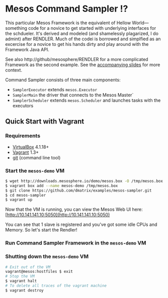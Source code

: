 Mesos Command Sampler :interrobang:
=====================

This particular Mesos Framework is the equivalent of Hellow World—something code for a novice to get started with underlying interfaces for the schdueler. 
It's derived and modeled (and shamelessly plagarized, I do admint)  after RENDLER. Much of the codei is borrowed and simplfied as an excercise for a 
novice to get his hands dirty and play around with the Framework Java API.

See also http://github/mesosphere/RENDLER for a more complicated Framework as the second example.
See the [accompanying slides](http://mesosphere.github.io/oscon-mesos-2014/#/) for more context.

Command Sampler consists of three main components:

- `SamplerExecutor` extends `mesos.Executor`
- `SamplerMain` the driver that connects to the Mesos Master`
- `SamplerScheduler` extends `mesos.Scheduler` and launches tasks with the executors

## Quick Start with Vagrant

### Requirements

- [VirtualBox](http://www.virtualbox.org/) 4.1.18+
- [Vagrant](http://www.vagrantup.com/) 1.3+
- [git](http://git-scm.com/downloads) (command line tool)

### Start the `mesos-demo` VM

```bash
$ wget http://downloads.mesosphere.io/demo/mesos.box -O /tmp/mesos.box
$ vagrant box add --name mesos-demo /tmp/mesos.box
$ git clone https://github.com/dmatrix/examples/mesos-sampler.git
$ cd mesos-sampler
$ vagrant up
```

Now that the VM is running, you can view the Mesos Web UI here:
[http://10.141.141.10:5050](http://10.141.141.10:5050)

You can see that 1 slave is registered and you've got some idle CPUs and Memory. So let's start the Rendler!

### Run Command Sampler Framework in the `mesos-demo` VM

### Shutting down the `mesos-demo` VM

```bash
# Exit out of the VM
vagrant@mesos:hostfiles $ exit
# Stop the VM
$ vagrant halt
# To delete all traces of the vagrant machine
$ vagrant destroy
```
